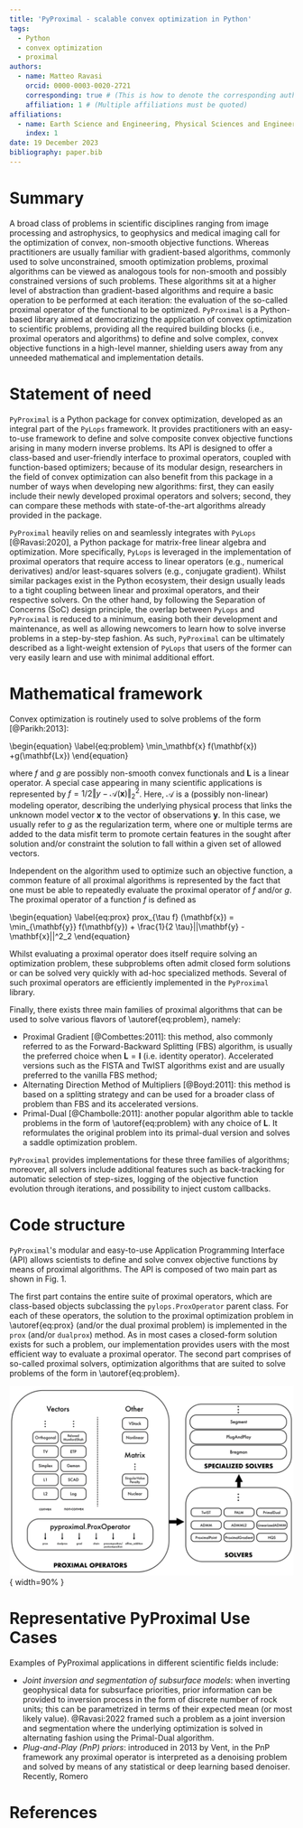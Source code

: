 ```yaml
---
title: 'PyProximal - scalable convex optimization in Python'
tags:
  - Python
  - convex optimization
  - proximal
authors:
  - name: Matteo Ravasi
    orcid: 0000-0003-0020-2721
    corresponding: true # (This is how to denote the corresponding author)
    affiliation: 1 # (Multiple affiliations must be quoted)
affiliations:
  - name: Earth Science and Engineering, Physical Sciences and Engineering (PSE), King Abdullah University of Science and Technology (KAUST), Thuwal, 23955-6900, Kingdom of Saudi Arabia
    index: 1
date: 19 December 2023
bibliography: paper.bib
---
```


# Summary

A broad class of problems in scientific disciplines ranging from image processing and astrophysics, 
to geophysics and medical imaging call for the optimization of convex, non-smooth objective functions. 
Whereas practitioners are usually familiar with gradient-based algorithms, commonly used 
to solve unconstrained, smooth optimization problems, proximal algorithms can be viewed as analogous tools for 
non-smooth and possibly constrained versions of such problems. These
algorithms sit at a higher level of abstraction than gradient-based algorithms and 
require a basic operation to be performed at each iteration: the evaluation of the so-called proximal operator of the
functional to be optimized. ``PyProximal`` is a Python-based library aimed at 
democratizing the application of convex optimization to scientific problems, providing all the required 
building blocks (i.e., proximal operators and algorithms) to define and solve complex, convex objective functions
in a high-level manner, shielding users away from any unneeded mathematical and implementation details.


# Statement of need

`PyProximal` is a Python package for convex optimization, developed as an integral part of the `PyLops` framework. 
It provides practitioners with an easy-to-use framework to define and solve composite convex objective functions 
arising in many modern inverse problems. Its API is designed to offer a class-based and user-friendly interface 
to proximal operators, coupled with function-based optimizers; because of its modular design, researchers in the field 
of convex optimization can also benefit from this package in a number of ways when developing new algorithms: first, 
they can easily include their newly developed proximal operators and solvers; second, they can compare these methods 
with state-of-the-art algorithms already provided in the package.

`PyProximal` heavily relies on and seamlessly integrates with `PyLops` [@Ravasi:2020], a Python package for matrix-free linear algebra 
and optimization. More specifically, `PyLops` is leveraged in the implementation of proximal operators that require 
access to linear operators (e.g., numerical derivatives) and/or least-squares solvers 
(e.g., conjugate gradient). Whilst similar packages exist in the Python ecosystem, their design usually leads to a 
tight coupling between linear and proximal operators, and their respective solvers. On the other hand, by following the 
Separation of Concerns (SoC) design principle, the overlap between `PyLops` and `PyProximal` is reduced to a minimum, easing both 
their development and maintenance, as well as allowing newcomers to learn how to solve inverse problems in a step-by-step fashion. 
As such, `PyProximal` can be ultimately described as a light-weight extension of `PyLops` that users of the former can very easily 
learn and use with minimal additional effort.


# Mathematical framework

Convex optimization is routinely used to solve problems of the form [@Parikh:2013]:

\begin{equation}
\label{eq:problem}
\min_\mathbf{x} f(\mathbf{x}) +g(\mathbf{Lx})
\end{equation}

where $f$ and $g$ are possibly non-smooth convex functionals and $\mathbf{L}$ is a linear operator. A special case 
appearing in many scientific applications is represented by $f=1/2 \Vert y - \mathcal{A}(\mathbf{x})\Vert_2^2$. 
Here, $\mathcal{A}$ is a (possibly non-linear) modeling operator, describing the underlying physical 
process that links the unknown model vector $\mathbf{x}$ to the vector of observations $\mathbf{y}$. In this case, 
we usually refer to $g$ as the regularization term, where one or multiple terms are added to the data misfit term to 
promote certain features in the sought after solution and/or constraint the solution to fall within a given set of allowed vectors.

Independent on the algorithm used to optimize such an objective function, a common feature of all proximal algorithms is
represented by the fact that one must be able to repeatedly evaluate the proximal operator of $f$ and/or $g$. The proximal 
operator of a function $f$ is defined as

\begin{equation}
\label{eq:prox}
prox_{\tau f} (\mathbf{x}) = \min_{\mathbf{y}} f(\mathbf{y}) +
        \frac{1}{2 \tau}||\mathbf{y} - \mathbf{x}||^2_2
\end{equation}

Whilst evaluating a proximal operator does itself require solving an optimization problem, these subproblems often 
admit closed form solutions or can be solved very quickly with ad-hoc specialized methods. Several of such proximal 
operators are efficiently implemented in the ``PyProximal`` library.

Finally, there exists three main families of proximal algorithms that can be used to solve various flavors of 
\autoref{eq:problem}, namely:

- Proximal Gradient [@Combettes:2011]: this method, also commonly referred to as the Forward-Backward Splitting (FBS)
  algorithm, is usually the preferred choice when $\mathbf{L}=\mathbf{I}$ (i.e. identity operator). Accelerated versions such 
  as the FISTA and TwIST algorithms exist and are usually preferred to the vanilla FBS method;
- Alternating Direction Method of Multipliers [@Boyd:2011]: this method is based on a splitting strategy and can be used 
  for a broader class of problem than FBS and its accelerated versions.
- Primal-Dual [@Chambolle:2011]: another popular algorithm able to tackle problems in the form of \autoref{eq:problem} with any choice of $\mathbf{L}$. 
  It reformulates the original problem into its primal-dual version and solves a saddle optimization problem.

``PyProximal`` provides implementations for these three families of algorithms; moreover, all solvers include additional features 
such as back-tracking for automatic selection of step-sizes, logging of the objective function evolution through iterations, 
and possibility to inject custom callbacks.


# Code structure

``PyProximal``'s modular and easy-to-use Application Programming Interface (API) allows scientists 
to define and solve convex objective functions by means of proximal algorithms. The API is composed of 
two main part as shown in Fig. 1. 

The first part contains the entire suite of proximal operators, which are class-based objects subclassing 
the ``pylops.ProxOperator`` parent class. For each of these operators, the solution to the proximal optimization 
problem in \autoref{eq:prox} (and/or the dual proximal problem) is implemented in the ``prox`` 
(and/or ``dualprox``) method. As in most cases a closed-form solution exists for such a problem, our
implementation provides users with the most efficient way to evaluate a proximal operator. The second part comprises
of so-called proximal solvers, optimization algorithms that are suited to solve problems of the form in \autoref{eq:problem}.

![Schematic representation of the ``PyProximal`` API.](figs/software.png){ width=90% }

# Representative PyProximal Use Cases

Examples of PyProximal applications in different scientific fields include:

- *Joint inversion and segmentation of subsurface models*: when inverting geophysical data for subsurface priorities, 
  prior information can be provided to inversion process in the form of discrete number of rock units; this can be 
  parametrized in terms of their expected mean (or most likely value). @Ravasi:2022 framed such a problem 
  as a joint inversion and segmentation where the underlying optimization is solved in alternating fashion using the 
  Primal-Dual algorithm.
- *Plug-and-Play (PnP) priors*: introduced in 2013 by Vent, in the PnP framework any proximal operator is interpreted 
  as a denoising problem and solved by means of any statistical or deep learning based denoiser. Recently, Romero


# References